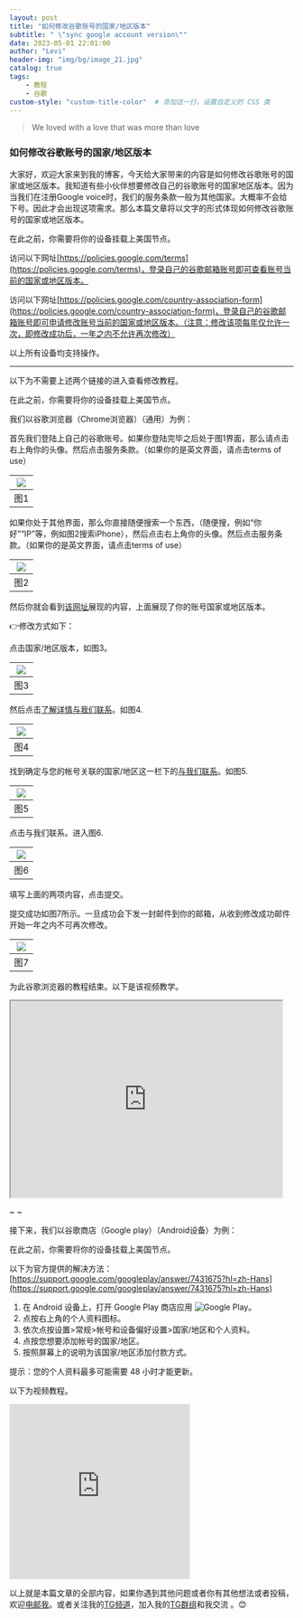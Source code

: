 ```yaml
---
layout: post
title: "如何修改谷歌账号的国家/地区版本"
subtitle: " \"sync google account version\""
date: 2023-05-01 22:01:00
author: "Levi"
header-img: "img/bg/image_21.jpg"
catalog: true
tags:
    - 教程 
    - 谷歌
custom-style: "custom-title-color"  # 添加这一行，设置自定义的 CSS 类
---
```


> We loved with a love that was more than love


### 如何修改谷歌账号的国家/地区版本

大家好，欢迎大家来到我的博客，今天给大家带来的内容是如何修改谷歌账号的国家或地区版本。我知道有些小伙伴想要修改自己的谷歌账号的国家地区版本。因为当我们在注册Google voice时，我们的服务条款一般为其他国家。大概率不会给下号。因此才会出现这项需求。那么本篇文章将以文字的形式体现如何修改谷歌账号的国家或地区版本。

在此之前，你需要将你的设备挂载上美国节点。

访问以下网址[https://policies.google.com/terms](https://policies.google.com/terms)，登录自己的谷歌邮箱账号即可查看账号当前的国家或地区版本。

访问以下网址[https://policies.google.com/country-association-form](https://policies.google.com/country-association-form)，登录自己的谷歌邮箱账号即可申请修改账号当前的国家或地区版本。（注意：修改该项每年仅允许一次，即修改成功后，一年之内不允许再次修改）

以上所有设备均支持操作。

---


以下为不需要上述两个链接的进入查看修改教程。

在此之前，你需要将你的设备挂载上美国节点。

我们以谷歌浏览器（Chrome浏览器）（通用）为例：

首先我们登陆上自己的谷歌账号。如果你登陆完毕之后处于图1界面，那么请点击右上角你的头像。然后点击服务条款。（如果你的是英文界面，请点击terms of use）

| [![]({{site.baseurl}}/img/sync_google_account_version/1.png)]({{site.baseurl}}/img/sync_google_account_version/1.png) |
| - |
| 图1 |

如果你处于其他界面，那么你直接随便搜索一个东西，（随便搜，例如“你好”“IP”等，例如图2搜索iPhone），然后点击右上角你的头像。然后点击服务条款。（如果你的是英文界面，请点击terms of use）

| [![]({{site.baseurl}}/img/sync_google_account_version/2.png)]({{site.baseurl}}/img/sync_google_account_version/2.png) |
| - |
| 图2 |

然后你就会看到[该网址](https://policies.google.com/terms)展现的内容，上面展现了你的账号国家或地区版本。

👉修改方式如下：

点击国家/地区版本，如图3。

| [![]({{site.baseurl}}/img/sync_google_account_version/3.png)]({{site.baseurl}}/img/sync_google_account_version/3.png) |
| - |
| 图3 |

然后点击[了解详情与我们联系](https://policies.google.com/faq?hl=zh_CN#associated-country)。如图4.

| [![]({{site.baseurl}}/img/sync_google_account_version/4.png)]({{site.baseurl}}/img/sync_google_account_version/4.png) |
| - |
| 图4 |


找到确定与您的帐号关联的国家/地区这一栏下的[与我们联系](https://policies.google.com/country-association-form)。如图5.

| [![]({{site.baseurl}}/img/sync_google_account_version/5.png)]({{site.baseurl}}/img/sync_google_account_version/5.png) |
| - |
| 图5 |

点击与我们联系。进入图6.

| [![]({{site.baseurl}}/img/sync_google_account_version/6.png)]({{site.baseurl}}/img/sync_google_account_version/6.png) |
| - |
| 图6 |

填写上面的两项内容，点击提交。

提交成功如图7所示。一旦成功会下发一封邮件到你的邮箱，从收到修改成功邮件开始一年之内不可再次修改。

| [![]({{site.baseurl}}/img/sync_google_account_version/7.png)]({{site.baseurl}}/img/sync_google_account_version/7.png) |
| - |
| 图7 |

为此谷歌浏览器的教程结束。以下是该视频教学。

<iframe allowfullscreen="" class="BLOG_video_class" height="348" src="https://www.youtube.com/embed/YE2bMhJXEiA" width="482" youtube-src-id="YE2bMhJXEiA"></iframe>

~                                                                                                                            ~

接下来，我们以谷歌商店（Google play）（Android设备）为例：

在此之前，你需要将你的设备挂载上美国节点。

以下为官方提供的解决方法：[https://support.google.com/googleplay/answer/7431675?hl=zh-Hans](https://support.google.com/googleplay/answer/7431675?hl=zh-Hans)

1. 在 Android 设备上，打开 Google Play 商店应用 ![Google Play](https://storage.googleapis.com/support-kms-prod/U7zGfbmKoURQllmujBXpPcU7pT5geMaxjtfR)。
2. 点按右上角的个人资料图标。
3. 依次点按设置>常规>帐号和设备偏好设置>国家/地区和个人资料。
4. 点按您想要添加帐号的国家/地区。
5. 按照屏幕上的说明为该国家/地区添加付款方式。

提示：您的个人资料最多可能需要 48 小时才能更新。

以下为视频教程。

<iframe allowfullscreen="allowfullscreen" class="b-hbp-video b-uploaded" frameborder="0" height="310" id="BLOGGER-video-782da2c440e8389f-1739" mozallowfullscreen="mozallowfullscreen" src="https://www.blogger.com/video.g?token=AD6v5dwn961Gq-DnnB7XNcBfeu8EwHw7qVhjHcXJd-_hxpkDZD4sKu4lCtbU_Zbz0x7dgHaAlP_nB1qBag4_DMB94RGqVXS90J6BA-97LGKhsOdrtarIxEP0BtydNJQU8yyu_qfo95o" webkitallowfullscreen="webkitallowfullscreen" width="320"></iframe>

以上就是本篇文章的全部内容，如果你遇到其他问题或者你有其他想法或者投稿，欢迎[电邮我](mailto:contact@levifree.tech)。或者关注我的[TG频道](https://t.me/pjfxxsfl)，加入我的[TG群组](https://t.me/plbyjl)和我交流 。😊

